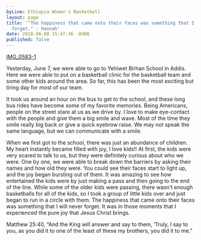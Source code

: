 ```yaml
---
byLine: Ethiopia Women's Basketball
layout: page
title: '"The happiness that came onto their faces was something that I will never
  forget." - Hannah'
date: 2018-06-08 15:47:36 -0400
published: false
---
```

[IMG_0583-1](/uploads/2018/06/08/IMG_0583-1 "IMG_0583-1")

Yesterday, June 7, we were able to go to Yehiwet Birhan School in Addis. Here we were able to put on a basketball clinic for the basketball team and some other kids around the area. So far, this has been the most exciting but tiring day for most of our team. 

It took us around an hour on the bus to get to the school, and these long bus rides have become some of my favorite memories. Being Americans, people on the street stare at us as we drive by. I love to make eye-contact with the people and give them a big smile and wave. Most of the time they smile really big back or give a quick eyebrow raise. We may not speak the same language, but we can communicate with a smile. 

When we first got to the school, there was just an abundance of children. My heart instantly became filled with joy, I love kids!! At first, the kids were very scared to talk to us, but they were definitely curious about who we were. One by one, we were able to break down the barriers by asking their names and how old they were. You could see their faces start to light up, and the joy began bursting out of them. It was amazing to see how entertained the kids were by just making a pass and then going to the end of the line. While some of the older kids were passing, there wasn’t enough basketballs for all of the kids, so I took a group of little kids over and just began to run in a circle with them. The happiness that came onto their faces was something that I will never forget. It was in those moments that I experienced the pure joy that Jesus Christ brings. 

Matthew 25:40, “And the King will answer and say to them, ‘Truly, I say to you, as you did it to one of the least of these my brothers, you did it to me.”